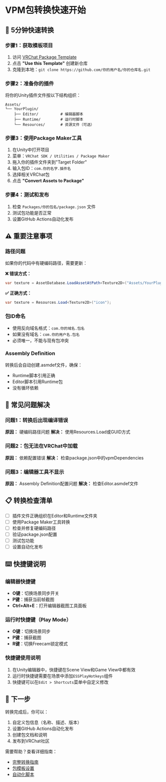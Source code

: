 # VPM包转换快速开始

## 🚀 5分钟快速转换

### 步骤1：获取模板项目
1. 访问 [VRChat Package Template](https://github.com/vrchat-community/template-package)
2. 点击 **"Use this Template"** 创建新仓库
3. 克隆到本地：`git clone https://github.com/你的用户名/你的仓库名.git`

### 步骤2：准备你的插件
将你的Unity插件文件按以下结构组织：
```
Assets/
└── YourPlugin/
    ├── Editor/          # 编辑器脚本
    ├── Runtime/         # 运行时脚本
    └── Resources/       # 资源文件（可选）
```

### 步骤3：使用Package Maker工具
1. 在Unity中打开项目
2. 菜单：`VRChat SDK / Utilities / Package Maker`
3. 拖入你的插件文件夹到"Target Folder"
4. 输入包ID：`com.你的名字.插件名`
5. 选择相关VRChat包
6. 点击 **"Convert Assets to Package"**

### 步骤4：测试和发布
1. 检查 `Packages/你的包名/package.json` 文件
2. 测试包功能是否正常
3. 设置GitHub Actions自动化发布

## ⚠️ 重要注意事项

### 路径问题
如果你的代码中有硬编码路径，需要更新：

**❌ 错误方式：**
```csharp
var texture = AssetDatabase.LoadAssetAtPath<Texture2D>("Assets/YourPlugin/icon.png");
```

**✅ 正确方式：**
```csharp
var texture = Resources.Load<Texture2D>("icon");
```

### 包ID命名
- 使用反向域名格式：`com.你的域名.包名`
- 如果没有域名：`com.你的用户名.包名`
- 必须唯一，不能与现有包冲突

### Assembly Definition
转换后会自动创建.asmdef文件，确保：
- Runtime脚本引用正确
- Editor脚本引用Runtime包
- 没有循环依赖

## 🔧 常见问题解决

### 问题1：转换后出现编译错误
**原因：** 硬编码路径问题
**解决：** 使用Resources.Load或GUID方式

### 问题2：包无法在VRChat中加载
**原因：** 依赖配置错误
**解决：** 检查package.json中的vpmDependencies

### 问题3：编辑器工具不显示
**原因：** Assembly Definition配置问题
**解决：** 检查Editor.asmdef文件

## 📋 转换检查清单

- [ ] 插件文件正确组织在Editor和Runtime文件夹
- [ ] 使用Package Maker工具转换
- [ ] 检查并修复硬编码路径
- [ ] 验证package.json配置
- [ ] 测试包功能
- [ ] 设置自动化发布

## ⌨️ 快捷键说明

### 编辑器快捷键
- **O键**：切换场景同步开关
- **P键**：捕获当前帧截图
- **Ctrl+Alt+E**：打开编辑器截图工具面板

### 运行时快捷键（Play Mode）
- **O键**：切换场景同步
- **P键**：捕获截图
- **R键**：切换Freecam锁定模式

### 快捷键使用说明
1. 在Unity编辑器中，快捷键在Scene View和Game View中都有效
2. 运行时快捷键需要在场景中添加`ESSPlayHotkeys`组件
3. 快捷键可以在`Edit > Shortcuts`菜单中自定义修改

## 🎯 下一步

转换完成后，你可以：
1. 自定义包信息（名称、描述、版本）
2. 设置GitHub Actions自动化发布
3. 创建包文档和说明
4. 发布到VRChat社区

需要帮助？查看详细指南：
- [完整转换指南](convert-to-vpm.md)
- [包模板设置](package-template-setup.md)
- [自动化脚本](automation-scripts.md)
